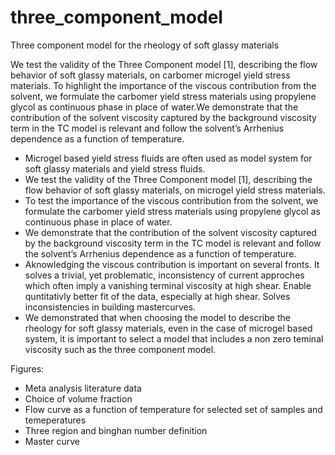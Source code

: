 # three_component_model

Three component model for the rheology of soft glassy materials
 
We test the validity of the Three Component model [1], describing the flow behavior of soft glassy materials, on carbomer microgel yield stress materials. To highlight the importance of the viscous contribution from the solvent, we formulate the carbomer yield stress materials using propylene glycol as continuous phase in place of water.We demonstrate that the contribution of the solvent viscosity captured by the background viscosity term in the TC model is relevant and follow the solvent’s Arrhenius dependence as a function of temperature.


* Microgel based yield stress fluids are often used as model system for soft glassy materials and yield stress fluids.
* We test the validity of the Three Component model [1], describing the flow behavior of soft glassy materials, on microgel yield stress materials. 
* To test the importance of the viscous contribution from the solvent, we formulate the carbomer yield stress materials using propylene glycol as continuous phase in place of water. 
* We demonstrate that the contribution of the solvent viscosity captured by the background viscosity term in the TC model is relevant and follow the solvent’s Arrhenius dependence as a function of temperature.
* Aknowledging the viscous contribution is important on several fronts. It solves a trivial, yet problematic, inconsistency of current approches which often imply a vanishing terminal viscosity at high shear. Enable quntitativly better fit of the data, especially at high shear. Solves inconsistencies in building mastercurves.
* We demonstrated that when choosing the model to describe the rheology for soft glassy materials, even in the case of microgel based system, it is important to select a model that includes a non zero teminal viscosity such as the three component model.   

Figures:

* Meta analysis literature data
* Choice of volume fraction
* Flow curve as a function of temperature for selected set of samples and temeperatures
* Three region and binghan number definition
* Master curve